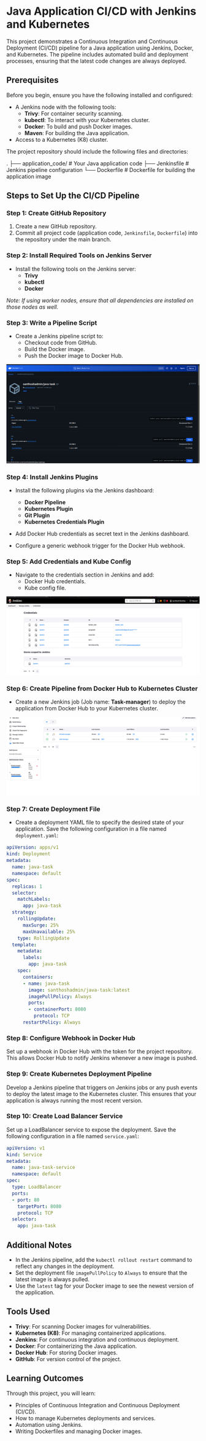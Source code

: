 # Java Application CI/CD with Jenkins and Kubernetes

This project demonstrates a Continuous Integration and Continuous Deployment (CI/CD) pipeline for a Java application using Jenkins, Docker, and Kubernetes. The pipeline includes automated build and deployment processes, ensuring that the latest code changes are always deployed.

## Prerequisites

Before you begin, ensure you have the following installed and configured:

- A Jenkins node with the following tools:
  - **Trivy**: For container security scanning.
  - **kubectl**: To interact with your Kubernetes cluster.
  - **Docker**: To build and push Docker images.
  - **Maven**: For building the Java application.
- Access to a Kubernetes (K8) cluster.

The project repository should include the following files and directories:

. ├── application_code/ # Your Java application code ├── Jenkinsfile # Jenkins pipeline configuration └── Dockerfile # Dockerfile for building the application image



## Steps to Set Up the CI/CD Pipeline

### Step 1: Create GitHub Repository

1. Create a new GitHub repository.
2. Commit all project code (application code, `Jenkinsfile`, `Dockerfile`) into the repository under the main branch.

### Step 2: Install Required Tools on Jenkins Server

- Install the following tools on the Jenkins server:
  - **Trivy**
  - **kubectl**
  - **Docker**

*Note: If using worker nodes, ensure that all dependencies are installed on those nodes as well.*

### Step 3: Write a Pipeline Script

- Create a Jenkins pipeline script to:
  - Checkout code from GitHub.
  - Build the Docker image.
  - Push the Docker image to Docker Hub.

![Pipeline Script](https://github.com/ssanthosh2k3/task-manager/blob/main/assests/java-docker-repo.png)

### Step 4: Install Jenkins Plugins

- Install the following plugins via the Jenkins dashboard:
  - **Docker Pipeline**
  - **Kubernetes Plugin**
  - **Git Plugin**
  - **Kubernetes Credentials Plugin**

- Add Docker Hub credentials as secret text in the Jenkins dashboard.
- Configure a generic webhook trigger for the Docker Hub webhook.

### Step 5: Add Credentials and Kube Config

- Navigate to the credentials section in Jenkins and add:
  - Docker Hub credentials.
  - Kube config file.

![Credentials Configuration](https://github.com/ssanthosh2k3/task-manager/blob/main/assests/cred.png)

### Step 6: Create Pipeline from Docker Hub to Kubernetes Cluster

- Create a new Jenkins job (Job name: **Task-manager**) to deploy the application from Docker Hub to your Kubernetes cluster.

![Jenkins Job Configuration](https://github.com/ssanthosh2k3/task-manager/blob/main/assests/jenkinsjobs.png)

### Step 7: Create Deployment File

- Create a deployment YAML file to specify the desired state of your application. Save the following configuration in a file named `deployment.yaml`:

```yaml
apiVersion: apps/v1
kind: Deployment
metadata:
  name: java-task
  namespace: default
spec:
  replicas: 1
  selector:
    matchLabels:
      app: java-task
  strategy:
    rollingUpdate:
      maxSurge: 25%
      maxUnavailable: 25%
    type: RollingUpdate
  template:
    metadata:
      labels:
        app: java-task
    spec:
      containers:
      - name: java-task
        image: santhoshadmin/java-task:latest
        imagePullPolicy: Always
        ports:
        - containerPort: 8080
          protocol: TCP
      restartPolicy: Always

```


### Step 8: Configure Webhook in Docker Hub

Set up a webhook in Docker Hub with the token for the project repository. This allows Docker Hub to notify Jenkins whenever a new image is pushed.

### Step 9: Create Kubernetes Deployment Pipeline

Develop a Jenkins pipeline that triggers on Jenkins jobs or any push events to deploy the latest image to the Kubernetes cluster. This ensures that your application is always running the most recent version.

### Step 10: Create Load Balancer Service

Set up a LoadBalancer service to expose the deployment. Save the following configuration in a file named `service.yaml`:

```yaml
apiVersion: v1
kind: Service
metadata:
  name: java-task-service
  namespace: default
spec:
  type: LoadBalancer
  ports:
  - port: 80
    targetPort: 8080
    protocol: TCP
  selector:
    app: java-task
```
## Additional Notes

- In the Jenkins pipeline, add the `kubectl rollout restart` command to reflect any changes in the deployment.
- Set the deployment file `imagePullPolicy` to `Always` to ensure that the latest image is always pulled.
- Use the `latest` tag for your Docker image to see the newest version of the application.

## Tools Used

- **Trivy**: For scanning Docker images for vulnerabilities.
- **Kubernetes (K8)**: For managing containerized applications.
- **Jenkins**: For continuous integration and continuous deployment.
- **Docker**: For containerizing the Java application.
- **Docker Hub**: For storing Docker images.
- **GitHub**: For version control of the project.

## Learning Outcomes

Through this project, you will learn:

- Principles of Continuous Integration and Continuous Deployment (CI/CD).
- How to manage Kubernetes deployments and services.
- Automation using Jenkins.
- Writing Dockerfiles and managing Docker images.




